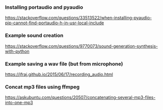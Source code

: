 
### Installing portaudio and pyaudio
https://stackoverflow.com/questions/33513522/when-installing-pyaudio-pip-cannot-find-portaudio-h-in-usr-local-include

### Example sound creation
https://stackoverflow.com/questions/9770073/sound-generation-synthesis-with-python

### Example saving a wav file (but from microphone)
https://jfraj.github.io/2015/06/17/recording_audio.html

### Concat mp3 files using ffmpeg
https://askubuntu.com/questions/20507/concatenating-several-mp3-files-into-one-mp3